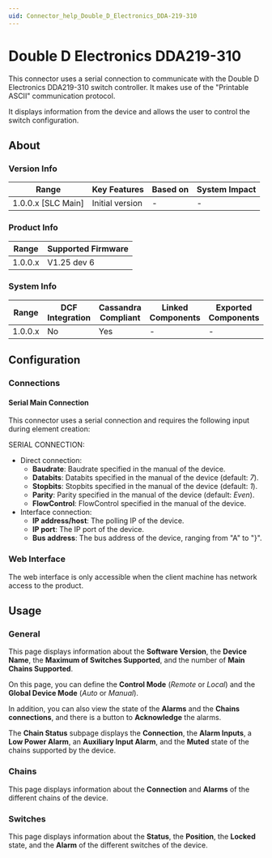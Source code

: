 ```yaml
---
uid: Connector_help_Double_D_Electronics_DDA-219-310
---
```


# Double D Electronics DDA219-310

This connector uses a serial connection to communicate with the Double D Electronics DDA219-310 switch controller. It makes use of the "Printable ASCII" communication protocol.

It displays information from the device and allows the user to control the switch configuration.

## About

### Version Info

| Range                | Key Features     | Based on     | System Impact     |
|----------------------|------------------|--------------|-------------------|
| 1.0.0.x \[SLC Main\] | Initial version  | \-           | \-                |

### Product Info

| Range     | Supported Firmware     |
|-----------|------------------------|
| 1.0.0.x   | V1.25 dev 6            |

### System Info

| Range     | DCF Integration     | Cassandra Compliant     | Linked Components     | Exported Components     |
|-----------|---------------------|-------------------------|-----------------------|-------------------------|
| 1.0.0.x   | No                  | Yes                     | \-                    | \-                      |

## Configuration

### Connections

#### Serial Main Connection

This connector uses a serial connection and requires the following input during element creation:

SERIAL CONNECTION:

- Direct connection:
  - **Baudrate**: Baudrate specified in the manual of the device.
  - **Databits**: Databits specified in the manual of the device (default: *7*).
  - **Stopbits**: Stopbits specified in the manual of the device (default: *1*).
  - **Parity**: Parity specified in the manual of the device (default: *Even*).
  - **FlowControl**: FlowControl specified in the manual of the device.
- Interface connection:
  - **IP address/host**: The polling IP of the device.
  - **IP port**: The IP port of the device.
  - **Bus address**: The bus address of the device, ranging from "A" to "}".

### Web Interface

The web interface is only accessible when the client machine has network access to the product.

## Usage

### General

This page displays information about the **Software Version**, the **Device Name**, the **Maximum of Switches Supported**, and the number of **Main Chains Supported**.

On this page, you can define the **Control Mode** (*Remote* or *Local*) and the **Global Device Mode** (*Auto* or *Manual*).

In addition, you can also view the state of the **Alarms** and the **Chains connections**, and there is a button to **Acknowledge** the alarms.

The **Chain Status** subpage displays the **Connection**, the **Alarm Inputs**, a **Low Power Alarm**, an **Auxiliary Input Alarm**, and the **Muted** state of the chains supported by the device.

### Chains

This page displays information about the **Connection** and **Alarms** of the different chains of the device.

### Switches

This page displays information about the **Status**, the **Position**, the **Locked** state, and the **Alarm** of the different switches of the device.
